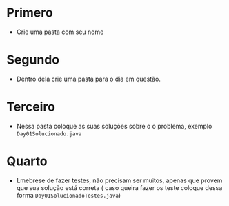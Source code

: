 # Primero
- Crie uma pasta com seu nome
# Segundo
- Dentro dela crie uma pasta para o dia em questão.

# Terceiro 
- Nessa pasta coloque as suas soluções sobre o o problema, exemplo `Day01Solucionado.java`

# Quarto
- Lmebrese de fazer testes, não precisam ser muitos, apenas que provem que sua solução está correta ( caso queira fazer os teste coloque dessa forma `Day01SolucionadoTestes.java`)
